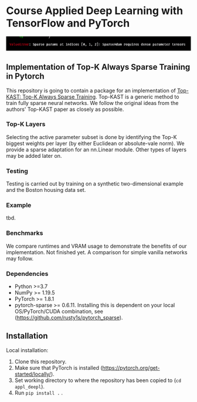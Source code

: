 # Course Applied Deep Learning with TensorFlow and PyTorch

![img](figs/srsly_wtf.png)
## Implementation of Top-K Always Sparse Training in Pytorch

This repository is going to contain a package for an implementation of [Top-KAST: Top-K Always Sparse Training](https://arxiv.org/abs/2106.03517v1). Top-KAST is a generic method to train fully sparse neural networks. We follow the original ideas from the authors' Top-KAST paper as closely as possible.

### Top-K Layers

Selecting the active parameter subset is done by identifying the Top-K biggest weights per layer (by either Euclidean or absolute-vale norm). We provide a sparse adaptation for an nn.Linear module. Other types of layers may be added later on.

### Testing

Testing is carried out by training on a synthetic two-dimensional example and the Boston housing data set.

### Example

tbd.

### Benchmarks

We compare runtimes and VRAM usage to demonstrate the benefits of our implementation. Not finished yet. A comparison for simple vanilla networks may follow.
### Dependencies

- Python >=3.7 
- NumPy >= 1.19.5
- PyTorch >= 1.8.1
- pytorch-sparse >= 0.6.11. Installing this is dependent on your local OS/PyTorch/CUDA combination, see (https://github.com/rusty1s/pytorch_sparse).

## Installation

Local installation:
1. Clone this repository.
2. Make sure that PyTorch is installed (https://pytorch.org/get-started/locally/).
3. Set working directory to where the repository has been copied to (`cd appl_deepl`).
4. Run `pip install .` .